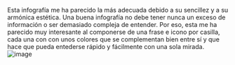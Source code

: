 Esta infografía me ha parecido la más adecuada debido a su sencillez y a su armónica estética. Una buena infografía no debe tener nunca un exceso de información o ser demasiado compleja de entender. Por eso, esta me ha parecido muy interesante al componerse de una frase e icono por casilla, cada una con con unos colores que se complementan bien entre sí y que hace que pueda entederse rápido y fácilmente con una sola mirada.
![image](https://user-images.githubusercontent.com/90326494/139080785-3d646f9b-d0ec-4182-b015-8aef345f1efc.png)
